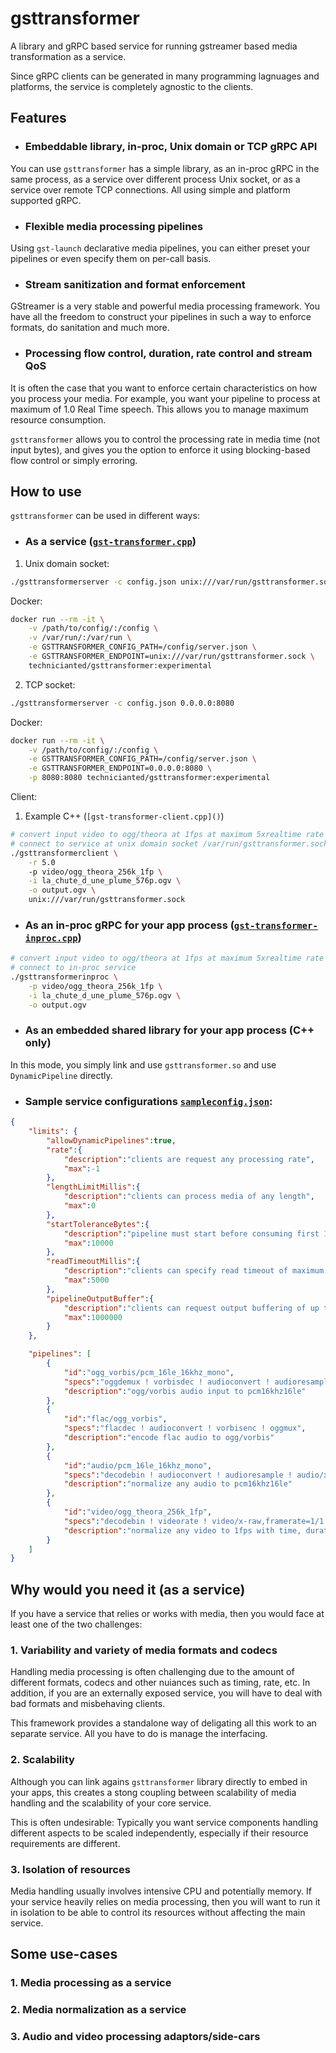 # gsttransformer

A library and gRPC based service for running gstreamer based media transformation as a service.

Since gRPC clients can be generated in many programming lagnuages and platforms, the service is completely agnostic to the clients.

## Features

* ### Embeddable library, in-proc, Unix domain or TCP gRPC API

You can use `gsttransformer` has a simple library, as an in-proc gRPC in the same process, as a service over different process Unix socket, or as a service over remote TCP connections. All using simple and platform supported gRPC.

* ### Flexible media processing pipelines

Using `gst-launch` declarative media pipelines, you can either preset your pipelines or even specify them on per-call basis.

* ### Stream sanitization and format enforcement

GStreamer is a very stable and powerful media processing framework. You have all the freedom to construct your pipelines in such a way to enforce formats, do sanitation and much more.

* ### Processing flow control, duration, rate control and stream QoS

It is often the case that you want to enforce certain characteristics on how you process your media. For example, you want your pipeline to process at maximum of 1.0 Real Time speech. This allows you to manage maximum resource consumption.

`gsttransformer` allows you to control the processing rate in media time (not input bytes), and gives you the option to enforce it using blocking-based flow control or simply erroring.

## How to use

`gsttransformer` can be used in different ways:

* ### As a service ([`gst-transformer.cpp`]())

1. Unix domain socket:
```bash
./gsttransformerserver -c config.json unix:///var/run/gsttransformer.sock
```

Docker:
```bash
docker run --rm -it \
    -v /path/to/config/:/config \
    -v /var/run/:/var/run \
    -e GSTTRANSFORMER_CONFIG_PATH=/config/server.json \
    -e GSTTRANSFORMER_ENDPOINT=unix:///var/run/gsttransformer.sock \
    technicianted/gsttransformer:experimental
```

2. TCP socket:
```bash
./gsttransformerserver -c config.json 0.0.0.0:8080
```
Docker:
```bash
docker run --rm -it \
    -v /path/to/config/:/config \
    -e GSTTRANSFORMER_CONFIG_PATH=/config/server.json \
    -e GSTTRANSFORMER_ENDPOINT=0.0.0.0:8080 \
    -p 8080:8080 technicianted/gsttransformer:experimental
```

Client:
1. Example C++ (`[gst-transformer-client.cpp]()`)
```bash
# convert input video to ogg/theora at 1fps at maximum 5xrealtime rate
# connect to service at unix domain socket /var/run/gsttransformer.sock
./gsttransformerclient \
    -r 5.0
    -p video/ogg_theora_256k_1fp \
    -i la_chute_d_une_plume_576p.ogv \
    -o output.ogv \
    unix:///var/run/gsttransformer.sock
```

* ### As an in-proc gRPC for your app process ([`gst-transformer-inproc.cpp`]())
```bash
# convert input video to ogg/theora at 1fps at maximum 5xrealtime rate
# connect to in-proc service
./gsttransformerinproc \
    -p video/ogg_theora_256k_1fp \
    -i la_chute_d_une_plume_576p.ogv \
    -o output.ogv
```

* ### As an embedded shared library for your app process (C++ only)

In this mode, you simply link and use `gsttransformer.so` and use `DynamicPipeline` directly.

* ### Sample service configurations [`sampleconfig.json`]():
```json
{
    "limits": {
        "allowDynamicPipelines":true,
        "rate":{
            "description":"clients are request any processing rate",
            "max":-1
        },
        "lengthLimitMillis":{
            "description":"clients can process media of any length",
            "max":0
        },
        "startToleranceBytes":{
            "description":"pipeline must start before consuming first 10000 bytes",
            "max":10000
        },
        "readTimeoutMillis":{
            "description":"clients can specify read timeout of maximum 5 seconds",
            "max":5000
        },
        "pipelineOutputBuffer":{
            "description":"clients can request output buffering of up to 1MB",
            "max":1000000
        }
    },

    "pipelines": [
        {
            "id":"ogg_vorbis/pcm_16le_16khz_mono",
            "specs":"oggdemux ! vorbisdec ! audioconvert ! audioresample ! audio/x-raw,format=S16LE,channels=1,rate=16000",
            "description":"ogg/vorbis audio input to pcm16khz16le"
        },
        {
            "id":"flac/ogg_vorbis",
            "specs":"flacdec ! audioconvert ! vorbisenc ! oggmux",
            "description":"encode flac audio to ogg/vorbis"
        },
        {
            "id":"audio/pcm_16le_16khz_mono",
            "specs":"decodebin ! audioconvert ! audioresample ! audio/x-raw,format=S16LE,channels=1,rate=16000",
            "description":"normalize any audio to pcm16khz16le"
        },
        {
            "id":"video/ogg_theora_256k_1fp",
            "specs":"decodebin ! videorate ! video/x-raw,framerate=1/1 ! timeoverlay halignment=right valignment=top ! clockoverlay halignment=left valignment=top ! theoraenc bitrate=256 ! oggmux",
            "description":"normalize any video to 1fps with time, duration to ogg/theora"
        }
    ]
}
```

## Why would you need it (as a service)

If you have a service that relies or works with media, then you would face at least one of the two challenges:

### 1. Variability and variety of media formats and codecs

Handling media processing is often challenging due to the amount of different formats, codecs and other nuiances such as timing, rate, etc. In addition, if you are an externally exposed service, you will have to deal with bad formats and misbehaving clients.

This framework provides a standalone way of deligating all this work to an separate service. All you have to do is manage the interfacing.

### 2. Scalability

Although you can link agains `gsttransformer` library directly to embed in your apps, this creates a stong coupling between scalability of media handling and the scalability of your core service.

This is often undesirable: Typically you want service components handling different aspects to be scaled independently, especially if their resource requirements are different.

### 3. Isolation of resources

Media handling usually involves intensive CPU and potentially memory. If your service heavily relies on media processing, then you will want to run it in isolation to be able to control its resources without affecting the main service.

## Some use-cases

### 1. Media processing as a service

### 2. Media normalization as a service

### 3. Audio and video processing adaptors/side-cars
